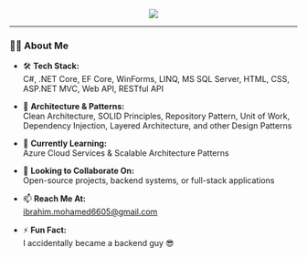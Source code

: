<p align="center">
  <img src="https://readme-typing-svg.demolab.com?font=Fira+Code&weight=500&size=22&pause=1000&color=5FB0FF&center=true&vCenter=true&width=500&lines=Hi+I'm+Ibrahim+Mohamed;Backend+.NET+Developer;" />
</p>

---

### 👨‍💻 About Me

- 🛠 **Tech Stack:**  
  C#, .NET Core, EF Core, WinForms, LINQ, MS SQL Server, HTML, CSS, ASP.NET MVC, Web API, RESTful API

- 🧱 **Architecture & Patterns:**  
  Clean Architecture, SOLID Principles, Repository Pattern, Unit of Work, Dependency Injection, Layered Architecture, and other Design Patterns

- 🌱 **Currently Learning:**  
  Azure Cloud Services & Scalable Architecture Patterns

- 🤝 **Looking to Collaborate On:**  
  Open-source projects, backend systems, or full-stack applications

- 📫 **Reach Me At:**  
  [ibrahim.mohamed6605@gmail.com](mailto:ibrahim.mohamed6605@gmail.com)

- ⚡ **Fun Fact:**  
  I accidentally became a backend guy  😎





<!---
Ibrahim-Mohamed66/Ibrahim-Mohamed66 is a ✨ special ✨ repository because its `README.md` (this file) appears on your GitHub profile.
You can click the Preview link to take a look at your changes.
--->

